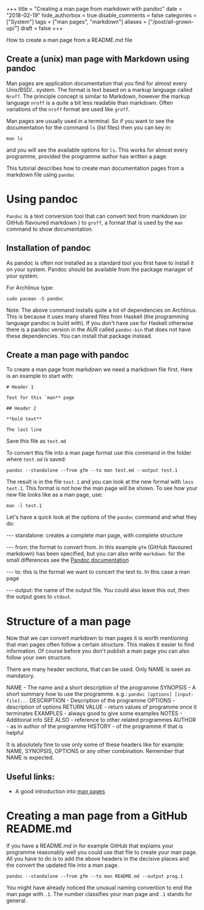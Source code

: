 +++
title = "Creating a man page from markdown with pandoc"
date = "2018-02-19"
hide_authorbox = true
disable_comments = false
categories = ["System"]
tags = ["man pages", "markdown"]
aliases = ["/post/all-grown-up/"]
draft = false
+++

How to create a man page from a README.md file

<!--more-->
## Create a (unix) man page with Markdown using pandoc

Man pages are application documentation that you find for almost every Unix/BSD/.. system. The format is text based on a markup language called `Nroff`. The principle concept is similar to Markdown, however the markup language `nroff` is a quite a bit less readable than markdown.
Often variations of the `nroff` format are used like `groff`.

Man pages are usually used in a terminal. So if you want to see the documentation for the command `ls` (list files) then you can key in:
```
man ls
```
and you will see the available options for `ls`. This works for almost every programme, provided the programme author has written a page.

This tutorial describes how to create man documentation pages from a markdown file using `pandoc`

# Using pandoc

`Pandoc` is a text conversion tool that can convert text from markdown (or GitHub flavoured markdown ) to `groff`, a format that is used by the `man` command to show documentation.

## Installation of pandoc

As pandoc is often not installed as a standard tool you first have to install it on your system.
Pandoc should be available from the package manager of your system.

For Archlinux type:
```
sudo pacman -S pandoc
```
Note: The above command installs quite a lot of dependencies on Archlinux. This is because it uses many shared files from Haskell (the programming language pandoc is build with). If you don't have use for Haskell otherwise there is a pandoc version in the AUR called `pandoc-bin` that does not have these dependencies. You can install that package instead.

## Create a man page with pandoc

To create a man page from markdown we need a markdown file first.
Here is an example to start with:
```
# Header 1

Text for this `man** page

## Header 2

**bold text**

The last line
```

Save this file as `test.md`

To convert this file into a man page format use this command in the folder where `test.md` is saved:
```
pandoc --standalone --from gfm --to man test.md --output test.1
```

The result is in the file `test.1` and you can look at the new formal with `less test.1`.
This format is not how the man page will be shown. To see how your new file looks like as a man page, use:
```
man -l test.1
```

Let's have a quick look at the options of the `pandoc` command and what they do:

--- standalone: creates a complete man page, with complete structure

--- from: the format to convert from. In this example `gfm` (GitHub flavoured markdown) has been specified, but you can also write `markdown`. for the small differences see the [Pandoc documentation](https://pandoc.org/)

--- to: this is the format we want to concert the text to. In this case a man page

--- output: the name of the output file. You could also leave this out, then the output goes to `stdout`.

# Structure of a man page
Now that we can convert markdown to man pages it is worth mentioning that man pages often follow a certain structure. This makes it easier to find information.
Of course before you don't publish a man page you can also follow your own structure.

There are many header sections, that can be used. Only NAME is seen as mandatory.

NAME - The name and a short description of the programme
SYNOPSIS - A short summary how to use the programme. e.g.: `pandoc [options] [input-file]...`
DESCRIPTION - Description of the programme
OPTIONS - description of options
RETURN VALUE - return values of programme once it terminates
EXAMPLES - always good to give some examples
NOTES - Additional info
SEE ALSO - reference to other related programmes
AUTHOR - as in author of the programme
HISTORY - of the programme if that is helpful

It is absolutely fine to use only some of these headers like for example: NAME, SYNOPSIS, OPTIONS or any other combination. Remember that NAME is expected.

## Useful links:

- A good introduction into [man pages](https://www.cyberciti.biz/faq/linux-unix-creating-a-manpage/)

# Creating a man page from a GitHub README.md

If you have a README.md in for example GitHub that explains your programme reasonably well you could use that file to create your man page. All you have to do is to add the above headers in the decisive places and the convert the updated file into a man page.
```
pandoc --standalone --from gfm --to man README.md --output prog.1
```

You might have already noticed the unusual naming convention to end the man page with `.1`. The number classifies your man page and `.1` stands for general.
